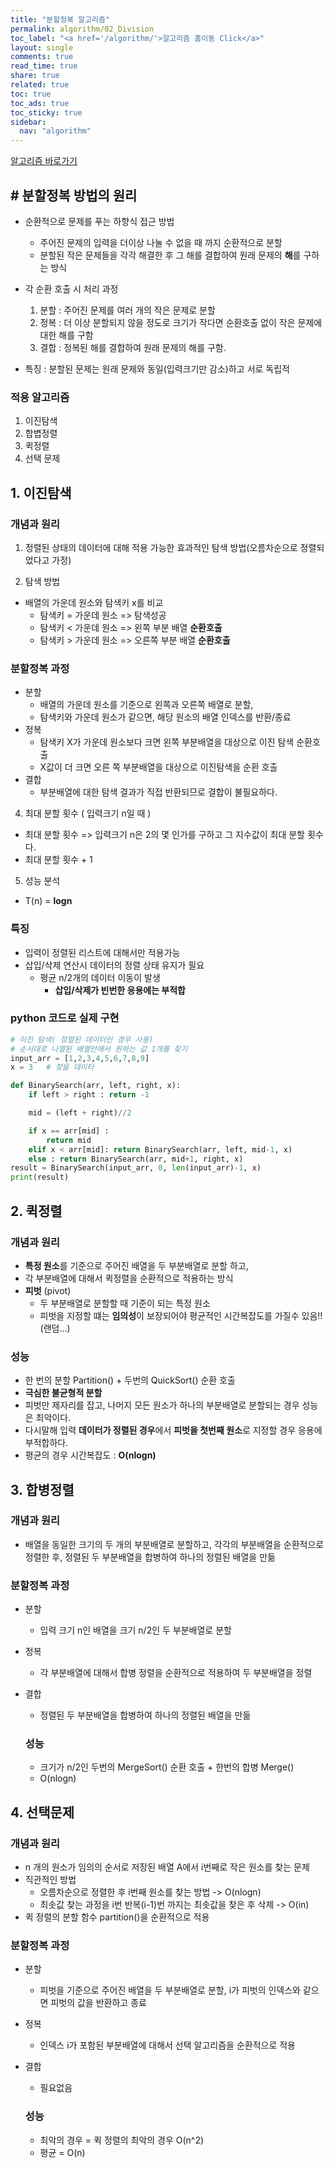```yaml
---
title: "분할정복 알고리즘"
permalink: algorithm/02_Division
toc_label: "<a href='/algorithm/'>알고리즘 홈이동 Click</a>"
layout: single
comments: true
read_time: true
share: true
related: true
toc: true
toc_ads: true
toc_sticky: true
sidebar:
  nav: "algorithm"
---
```

[알고리즘 바로가기](../algorithm)


## # 분할정복 방법의 원리
- 순환적으로 문제를 푸는 하향식 접근 방법
  - 주어진 문제의 입력을 더이상 나눌 수 없을 때 까지 순환적으로 분할
  - 분할된 작은 문제들을 각각 해결한 후 그 해를 결합하여 원래 문제의 **해**를 구하는 방식

- 각 순환 호출 시 처리 과정
  1. 분할 : 주어진 문제를 여러 개의 작은 문제로 분할
  2. 정복 : 더 이상 분할되지 않을 정도로 크기가 작다면 순환호출 없이 작은 문제에 대한 해를 구함
  3. 결합 : 정복된 해를 결합하여 원래 문제의 해를 구함.

- 특징 : 분할된 문제는 원래 문제와 동일(입력크기만 감소)하고 서로 독립적

### 적용 알고리즘
  1. 이진탐색
  2. 합볍정렬
  3. 퀵정렬
  4. 선택 문제

## 1. 이진탐색 
### 개념과 원리
1. 정렬된 상태의 데이터에 대해 적용 가능한 효과적인 탐색 방법(오름차순으로 정렬되었다고 가정)

2. 탐색 방법
  - 배열의 가운데 원소와 탐색키 x를 비교
    - 탐색키 = 가운데 원소 => 탐색성공
    - 탐색키 < 가운데 원소 => 왼쪽 부분 배열 **순환호출**
    - 탐색키 > 가운데 원소 => 오른쪽 부분 배열 **순환호출**

### 분할정복 과정
- 분할 
  * 배열의 가운데 원소를 기준으로 왼쪽과 오른쪽 배열로 분할,
  * 탐색키와 가운데 원소가 같으면, 해당 원소의 배열 인덱스를 반환/종료
- 정복
  * 탐색키 X가 가운데 원소보다 크면 왼쪽 부분배열을 대상으로 이진 탐색 순환호출
  * X값이 더 크면 오른 쪽 부분배열을 대상으로 이진탐색을 순환 호출
- 결합
  * 부분배열에 대한 탐색 결과가 직접 반환되므로 결합이 불필요하다.

4. 최대 분할 횟수 ( 입력크기 n일 때 )
  - 최대 분할 횟수 => 입력크기 n은 2의 몇 인가를 구하고 그 지수값이 최대 분할 횟수다.  
  - 최대 분할 횟수 + 1

5. 성능 분석
- T(n) = **logn**

### 특징
- 입력이 정렬된 리스트에 대해서만 적용가능
- 삽입/삭제 연산시 데이터의 정렬 상태 유지가 필요
  + 평균 n/2개의  데이터 이동이 발생
    * **삽입/삭제가 빈번한 응용에는 부적합**

### python 코드로 실제 구현

~~~python
# 이진 탐색( 정렬된 데이터인 경우 사용)
# 순서대로 나열된 배열안에서 원하는 값 1개를 찾기
input_arr = [1,2,3,4,5,6,7,8,9]
x = 3   # 찾을 데이터

def BinarySearch(arr, left, right, x):
    if left > right : return -1

    mid = (left + right)//2

    if x == arr[mid] :
        return mid
    elif x < arr[mid]: return BinarySearch(arr, left, mid-1, x)
    else : return BinarySearch(arr, mid+1, right, x)
result = BinarySearch(input_arr, 0, len(input_arr)-1, x)
print(result)
~~~

## 2. 퀵정렬
### 개념과 원리
- **특정 원소**를 기준으로 주어진 배열을 두 부분배열로 분할 하고, 
- 각 부분배열에 대해서 퀵정렬을 순환적으로 적용하는 방식
- **피벗** (pivot)
  + 두 부분배열로 분할할 때 기준이 되는 특정 원소
  + 피벗을 지정할 떄는 **임의성**이 보장되어야 평균적인 시간복잡도를 가질수 있음!!(랜덤...)

### 성능
- 한 번의 분할 Partition() + 두번의 QuickSort() 순환 호출
- **극심한 불균형적 분할**
- 피벗만 제자리를 잡고, 나머지 모든 원소가 하나의 부분배열로 분할되는 경우 성능은 최악이다.
- 다시말해 입력 **데이터가 정렬된 경우**에서 **피벗을 첫번째 원소**로 지정할 경우 응용에 부적합하다.
- 평균의 경우 시간복잡도 : **O(nlogn)**

## 3. 합병정렬
### 개념과 원리
- 배열을 동일한 크기의 두 개의 부분배열로 분할하고, 각각의 부분배열을 순환적으로 정렬한 후, 정렬된 두 부분배열을 합병하여 하나의 정렬된 배열을 만듦

### 분할정복 과정
- 분할 
  * 입력 크기 n인 배열을 크기 n/2인 두 부분배열로 분할
- 정복
  * 각 부분배열에 대해서 합병 정렬을 순환적으로 적용하여 두 부분배열을 정렬
- 결합
  * 정렬된 두 부분배열을 합병하여 하나의 정렬된 배열을 만듦

  ### 성능
  - 크기가 n/2인 두번의 MergeSort() 순환 호출 + 한번의 합병 Merge()
  - O(nlogn)

## 4. 선택문제
### 개념과 원리
- n 개의 원소가 임의의 순서로 저장된 배열 A에서 i번째로 작은 원소를 찾는 문제
- 직관적인 방법
  + 오름차순으로 정렬한 후 i번째 원소를 찾는 방법 -> O(nlogn)
  + 최솟값 찾는 과정을 i번 반복(i-1)번 까지는 최솟값을 찾은 후 삭제 -> O(in)
- 퀵 정렬의 분할 함수 partition()을 순환적으로 적용

### 분할정복 과정
- 분할 
  * 피벗을 기준으로 주어진 배열을 두 부분배열로 분할, i가 피벗의 인덱스와 같으면 피벗의 값을 반환하고 종료
- 정복
  * 인덱스 i가 포함된 부분배열에 대해서 선택 알고리즘을 순환적으로 적용
- 결합
  * 필요없음

  ### 성능
  - 최악의 경우 = 퀵 정렬의 최악의 경우 O(n^2)
  - 평균 = O(n)